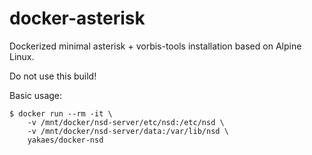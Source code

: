 # docker-asterisk
Dockerized minimal asterisk + vorbis-tools installation based on Alpine Linux.

Do not use this build!

Basic usage:

```
$ docker run --rm -it \
	-v /mnt/docker/nsd-server/etc/nsd:/etc/nsd \
	-v /mnt/docker/nsd-server/data:/var/lib/nsd \
	yakaes/docker-nsd
```

